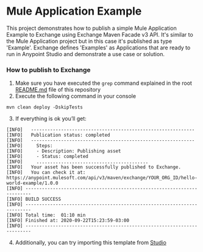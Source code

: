 # Mule Application Example

This project demonstrates how to publish a simple Mule Application Example to Exchange using Exchange Maven Facade v3 API. It's similar to the Mule Application project but in this case it's published as type 'Example'. Exchange defines 'Examples' as Applications that are ready to run in Anypoint Studio and demonstrate a use case or solution.

### How to publish to Exchange

1. Make sure you have executed the `grep` command explained in the root [README.md](../README.md) file of this repository
2. Execute the following command in your console
```
mvn clean deploy -DskipTests
```
3. If everything is ok you’ll get:
```
[INFO]   ------------------------------------------------------------
[INFO]   Publication status: completed
[INFO]   ------------------------------------------------------------
[INFO]     Steps:
[INFO]     - Description: Publishing asset
[INFO]     - Status: completed
[INFO]     .........................................
[INFO]   Your asset has been successfully published to Exchange.
[INFO]   You can check it at: https://anypoint.mulesoft.com/api/v3/maven/exchange/YOUR_ORG_ID/hello-world-example/1.0.0
[INFO] ------------------------------------------------------------------------
[INFO] BUILD SUCCESS
[INFO] ------------------------------------------------------------------------
[INFO] Total time:  01:10 min
[INFO] Finished at: 2020-09-22T15:23:59-03:00
[INFO] ------------------------------------------------------------------------
```
4. Additionally, you can try importing this template from [Studio](https://docs.mulesoft.com/studio/7.5/import-project-exchange)
